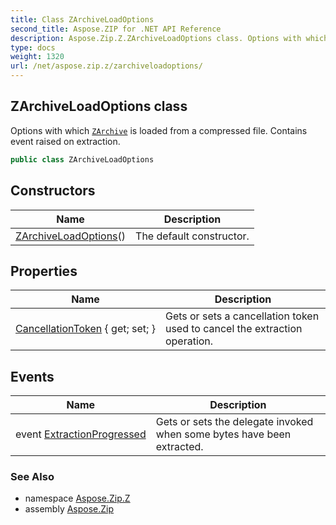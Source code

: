 ```yaml
---
title: Class ZArchiveLoadOptions
second_title: Aspose.ZIP for .NET API Reference
description: Aspose.Zip.Z.ZArchiveLoadOptions class. Options with which ZArchive is loaded from a compressed file. Contains event raised on extraction
type: docs
weight: 1320
url: /net/aspose.zip.z/zarchiveloadoptions/
---
```

## ZArchiveLoadOptions class

Options with which [`ZArchive`](../zarchive/) is loaded from a compressed file. Contains event raised on extraction.

```csharp
public class ZArchiveLoadOptions
```

## Constructors

| Name | Description |
| --- | --- |
| [ZArchiveLoadOptions](zarchiveloadoptions/)() | The default constructor. |

## Properties

| Name | Description |
| --- | --- |
| [CancellationToken](../../aspose.zip.z/zarchiveloadoptions/cancellationtoken/) { get; set; } | Gets or sets a cancellation token used to cancel the extraction operation. |

## Events

| Name | Description |
| --- | --- |
| event [ExtractionProgressed](../../aspose.zip.z/zarchiveloadoptions/extractionprogressed/) | Gets or sets the delegate invoked when some bytes have been extracted. |

### See Also

* namespace [Aspose.Zip.Z](../../aspose.zip.z/)
* assembly [Aspose.Zip](../../)


